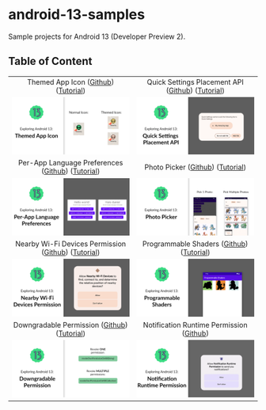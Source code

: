 # android-13-samples

Sample projects for Android 13 (Developer Preview 2).

## Table of Content

| | |
| :-: | :-: |
| Themed App Icon ([Github](/themed-app-icon)) ([Tutorial](https://yggr.medium.com/exploring-android-13-quick-settings-placement-api-b3154da48668)) | Quick Settings Placement API ([Github](/quick-settings)) ([Tutorial](https://yggr.medium.com/exploring-android-13-quick-settings-placement-api-b3154da48668)) |
| <img src="themed-app-icon/screenshots/android-13-themed-app-icon.png" /> | <img src="quick-settings/screenshots/android-13-quick-settings.png" /> |
| Per-App Language Preferences ([Github](/per-app-language-preferences)) ([Tutorial](https://yggr.medium.com/exploring-android-13-per-app-language-preferences-f08a16e76657)) | Photo Picker ([Github](/photo-picker)) ([Tutorial](https://yggr.medium.com/exploring-android-13-photo-picker-4cabb65364bd)) |
| <img src="per-app-language-preferences/screenshots/android-13-per-app-language-pref.png" /> | <img src="photo-picker/screenshots/android-13-photo-picker.png" /> |
| Nearby Wi-Fi Devices Permission ([Github](/nearby-wifi-devices)) ([Tutorial](https://yggr.medium.com/exploring-android-13-nearby-wi-fi-devices-permission-7e1daa3610ba)) | Programmable Shaders ([Github](/programmable-shaders)) ([Tutorial](https://yggr.medium.com/exploring-android-13-programmable-shaders-db91683127e3)) |
| <img src="nearby-wifi-devices/screenshots/android-13-nearby-wifi.png" /> | <img src="programmable-shaders/screenshots/android-13-programmable-shaders.png" /> |
| Downgradable Permission ([Github](/downgradable-permission)) ([Tutorial](https://yggr.medium.com/exploring-android-13-downgradable-permission-5ca79bfcee2b)) | Notification Runtime Permission ([Github](/notification-runtime-permission)) |
| <img src="downgradable-permission/screenshots/android-13-downgradable-permission.png" /> | <img src="notification-runtime-permission/screenshots/android-13-notification-runtime-permission.png" /> |
